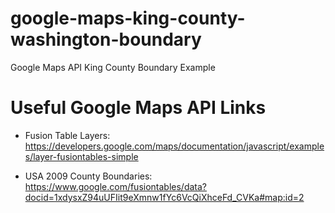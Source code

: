 # google-maps-king-county-washington-boundary
Google Maps API King County Boundary Example

# Useful Google Maps API Links
- Fusion Table Layers:
https://developers.google.com/maps/documentation/javascript/examples/layer-fusiontables-simple

- USA 2009 County Boundaries:
https://www.google.com/fusiontables/data?docid=1xdysxZ94uUFIit9eXmnw1fYc6VcQiXhceFd_CVKa#map:id=2